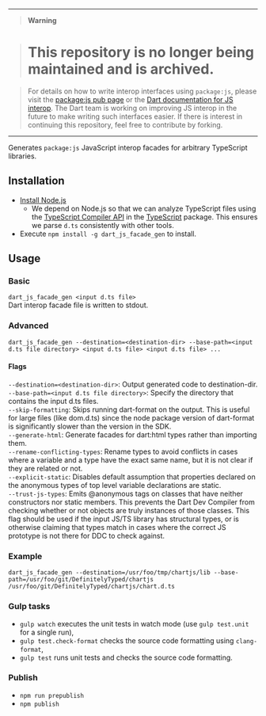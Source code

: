 ----
> **Warning**

> # This repository is no longer being maintained and is archived.

> For details on how to write interop interfaces using `package:js`, please visit the [package:js pub page](https://pub.dev/packages/js) or the [Dart documentation for JS interop](https://dart.dev/web/js-interop). The Dart team is working on improving JS interop in the future to make writing such interfaces easier. If there is interest in continuing this repository, feel free to contribute by forking.
----

Generates `package:js` JavaScript interop facades for arbitrary TypeScript libraries.

## Installation

- [Install Node.js](https://docs.npmjs.com/getting-started/installing-node)
   - We depend on Node.js so that we can analyze TypeScript files using the [TypeScript Compiler API](https://github.com/Microsoft/TypeScript/wiki/Using-the-Compiler-API) in the [TypeScript](https://www.npmjs.com/package/typescript) package. This ensures we parse `d.ts` consistently with other tools.
- Execute `npm install -g dart_js_facade_gen` to install.

## Usage

### Basic
`dart_js_facade_gen <input d.ts file>`<br>
Dart interop facade file is written to stdout.

### Advanced
`dart_js_facade_gen --destination=<destination-dir> --base-path=<input d.ts file directory> <input d.ts file> <input d.ts file> ...`

#### Flags
`--destination=<destination-dir>`: Output generated code to destination-dir.<br>
`--base-path=<input d.ts file directory>`: Specify the directory that contains the input d.ts files.<br>
`--skip-formatting`: Skips running dart-format on the output. This is useful for large files (like dom.d.ts) since the node package version of dart-format is significantly slower than the version in the SDK.<br>
`--generate-html`: Generate facades for dart:html types rather than importing them.<br>
`--rename-conflicting-types`: Rename types to avoid conflicts in cases where a variable and a type have the exact same name, but it is not clear if they are related or not.<br>
`--explicit-static`: Disables default assumption that properties declared on the anonymous types of top level variable declarations are static.<br>
`--trust-js-types`: Emits @anonymous tags on classes that have neither constructors nor static members. This prevents the Dart Dev Compiler from checking whether or not objects are truly instances of those classes. This flag should be used if the input JS/TS library has structural types, or is otherwise claiming that types match in cases where the correct JS prototype is not there for DDC to check against.

### Example
`dart_js_facade_gen --destination=/usr/foo/tmp/chartjs/lib --base-path=/usr/foo/git/DefinitelyTyped/chartjs /usr/foo/git/DefinitelyTyped/chartjs/chart.d.ts`

### Gulp tasks

- `gulp watch` executes the unit tests in watch mode (use `gulp test.unit` for a single run),
- `gulp test.check-format` checks the source code formatting using `clang-format`,
- `gulp test` runs unit tests and checks the source code formatting.

### Publish

 - `npm run prepublish`
 - `npm publish`
